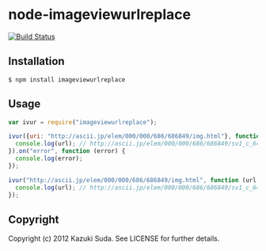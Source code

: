 # node-imageviewurlreplace
[![Build Status](https://travis-ci.org/superbrothers/node-imageviewurlreplace.png?branch=master)](https://travis-ci.org/superbrothers/node-imageviewurlreplace)

## Installation

```
$ npm install imageviewurlreplace
```

## Usage

```javascript
var ivur = require("imageviewurlreplace");

ivur({uri: "http://ascii.jp/elem/000/000/686/686849/img.html"}, function (url, referer, res) {
  console.log(url); // http://ascii.jp/elem/000/000/686/686849/sv1_c_640x480.jpg
}).on("error", function (error) {
  console.log(error);
});

ivur("http://ascii.jp/elem/000/000/686/686849/img.html", function (url, referer, res) {
  console.log(url); // http://ascii.jp/elem/000/000/686/686849/sv1_c_640x480.jpg
});
```

## Copyright

Copyright (c) 2012 Kazuki Suda. See LICENSE for further details.
